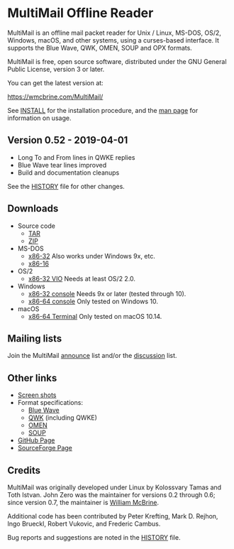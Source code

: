 MultiMail Offline Reader
========================

MultiMail is an offline mail packet reader for Unix / Linux, MS-DOS,
OS/2, Windows, macOS, and other systems, using a curses-based interface.
It supports the Blue Wave, QWK, OMEN, SOUP and OPX formats.

MultiMail is free, open source software, distributed under the GNU
General Public License, version 3 or later.

You can get the latest version at:

   <https://wmcbrine.com/MultiMail/>

See [INSTALL] for the installation procedure, and the [man page] for
information on usage.


Version 0.52 - 2019-04-01
-------------------------

* Long To and From lines in QWKE replies
* Blue Wave tear lines improved
* Build and documentation cleanups

See the [HISTORY] file for other changes.


Downloads
---------

* Source code
    - [TAR]
    - [ZIP]
* MS-DOS
    - [x86-32] Also works under Windows 9x, etc.
    - [x86-16]
* OS/2
    - [x86-32 VIO] Needs at least OS/2 2.0.
* Windows
    - [x86-32 console] Needs 9x or later (tested through 10).
    - [x86-64 console] Only tested on Windows 10.
* macOS
    - [x86-64 Terminal] Only tested on macOS 10.14.


Mailing lists
-------------

Join the MultiMail [announce] list and/or the [discussion] list.


Other links
-----------

* [Screen shots]
* Format specifications:
    - [Blue Wave]
    - [QWK] (including QWKE)
    - [OMEN]
    - [SOUP]
* [GitHub Page]
* [SourceForge Page]


Credits
-------

MultiMail was originally developed under Linux by Kolossvary Tamas and
Toth Istvan. John Zero was the maintainer for versions 0.2 through 0.6;
since version 0.7, the maintainer is [William McBrine].

Additional code has been contributed by Peter Krefting, Mark D. Rejhon,
Ingo Brueckl, Robert Vukovic, and Frederic Cambus.

Bug reports and suggestions are noted in the [HISTORY] file.


[HISTORY]: HISTORY.md
[INSTALL]: INSTALL.md
[man page]: mm.1
[TAR]: https://wmcbrine.com/mmail/bin/mmail-0.52.tar.gz
[ZIP]: https://wmcbrine.com/mmail/bin/mmsrc052.zip
[x86-32]: https://wmcbrine.com/mmail/bin/mmdos052.zip
[x86-16]: https://wmcbrine.com/mmail/bin/mmxt052.zip
[x86-32 VIO]: https://wmcbrine.com/mmail/bin/mmos2052.zip
[x86-32 console]: https://wmcbrine.com/mmail/bin/mmwin052.zip
[x86-64 console]: https://wmcbrine.com/mmail/bin/mmw64052.zip
[x86-64 Terminal]: https://wmcbrine.com/mmail/bin/mmmac052.zip
[Screen shots]: https://wmcbrine.com/mmail/snaps.html
[Blue Wave]: https://wmcbrine.com/mmail/specs/bwdev300.tar.gz
[QWK]: https://wmcbrine.com/mmail/specs/qwkspecs.tar.gz
[OMEN]: https://wmcbrine.com/mmail/specs/omen-i.txt.gz
[SOUP]: https://wmcbrine.com/mmail/specs/soup12.txt.gz
[GitHub Page]: https://github.com/wmcbrine/MultiMail
[SourceForge Page]: https://sourceforge.net/projects/multimail/
[announce]: https://lists.sourceforge.net/lists/listinfo/multimail-announce
[discussion]: https://lists.sourceforge.net/lists/listinfo/multimail-user
[William McBrine]: https://wmcbrine.com/
